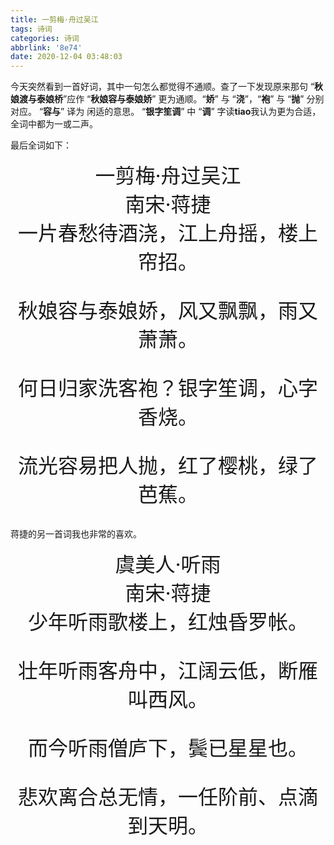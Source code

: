 ```yaml
---
title: 一剪梅·舟过吴江
tags: 诗词
categories: 诗词
abbrlink: '8e74'
date: 2020-12-04 03:48:03
---
```

今天突然看到一首好词，其中一句怎么都觉得不通顺。查了一下发现原来那句 “**秋娘渡与泰娘桥**”应作 “**秋娘容与泰娘娇**” 更为通顺。“**娇**” 与 “**浇**”，“**袍**” 与 “**抛**” 分别对应。 “**容与**” 译为 闲适的意思。  “**银字笙调**” 中 “**调**” 字读**tiao**我认为更为合适，全词中都为一或二声。

最后全词如下：

<font size="6" width="97%">
<center>
<center>一剪梅·舟过吴江</center>
<center>南宋·蒋捷</center>
一片春愁待酒浇，江上舟摇，楼上帘招。

秋娘容与泰娘娇，风又飘飘，雨又萧萧。

何日归家洗客袍？银字笙调，心字香烧。

流光容易把人抛，红了樱桃，绿了芭蕉。
</center>
</font>

蒋捷的另一首词我也非常的喜欢。
<font size="6" width="97%">
<center>
<center>虞美人·听雨</center>
<center>南宋·蒋捷</center>
少年听雨歌楼上，红烛昏罗帐。

壮年听雨客舟中，江阔云低，断雁叫西风。

而今听雨僧庐下，鬓已星星也。

悲欢离合总无情，一任阶前、点滴到天明。
</center>
</font>